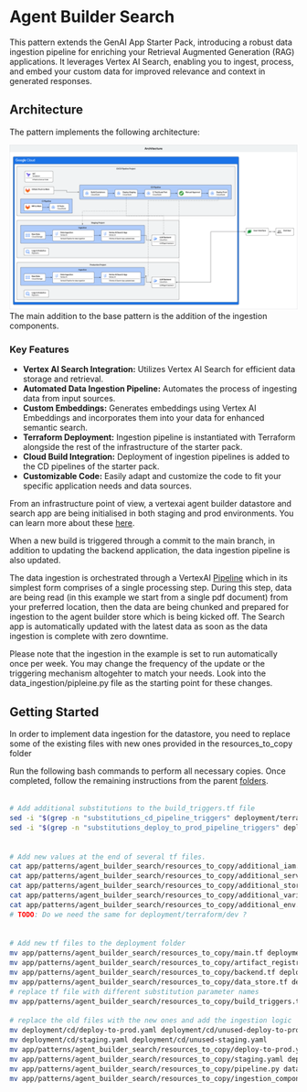 
# Agent Builder Search
This pattern extends the GenAI App Starter Pack, introducing a robust data ingestion pipeline for enriching your Retrieval Augmented Generation (RAG) applications. It leverages Vertex AI Search, enabling you to ingest, process, and embed your custom data for improved relevance and context in generated responses.

## Architecture
The pattern implements the following architecture:

![architecture diagram](imgs/architecture.png)
The main addition to the base pattern is the addition of the ingestion components. 

### Key Features

* **Vertex AI Search Integration:**  Utilizes Vertex AI Search for efficient data storage and retrieval.
* **Automated Data Ingestion Pipeline:** Automates the process of ingesting data from input sources.
* **Custom Embeddings:** Generates embeddings using Vertex AI Embeddings and incorporates them into your data for enhanced semantic search.
* **Terraform Deployment:** Ingestion pipeline is instantiated with Terraform alongside the rest of the infrastructure of the starter pack.
* **Cloud Build Integration:**  Deployment of ingestion pipelines is added to the CD pipelines of the starter pack.
* **Customizable Code:** Easily adapt and customize the code to fit your specific application needs and data sources.


From an infrastructure point of view, a vertexai agent builder datastore and search app are being initialised in both staging and prod environments. You can learn more about these [here](https://cloud.google.com/generative-ai-app-builder/docs/enterprise-search-introduction).

When a new build is triggered through a commit to the main branch, in addition to updating the backend application, the data ingestion pipeline is also updated. 

The data ingestion is orchestrated through a VertexAI [Pipeline](https://cloud.google.com/vertex-ai/docs/pipelines/introduction) which in its simplest form comprises of a single processing step. During this step, data are being read (in this example we start from a single pdf document) from your preferred location, then the data are being chunked and prepared for ingestion to the agent builder store which is being kicked off. The Search app is automatically updated with the latest data as soon as the data ingestion is complete with zero downtime. 

Please note that the ingestion in the example is set to run automatically once per week. You may change the frequency of the update or  the triggering mechanism altogehter to match your needs. Look into the data_ingestion/pipleine.py file as the starting point for these changes. 


## Getting Started

In order to implement data ingestion for the datastore, you need to replace some of the 
existing files with new ones provided in the resources_to_copy folder

Run the following bash commands to perform all necessary copies. Once completed, follow the remaining instructions from the parent [folders](https://github.com/GoogleCloudPlatform/generative-ai/blob/main/gemini/sample-apps/e2e-gen-ai-app-starter-pack/deployment/README.md). 

```bash

# Add additional substitutions to the build_triggers.tf file
sed -i "$(grep -n "substitutions_cd_pipeline_triggers" deployment/terraform/build_triggers.tf | cut -d: -f1)r app/patterns/agent_builder_search/resources_to_copy/substitutions_cd_pipeline_triggers.tf" deployment/terraform/build_triggers.tf
sed -i "$(grep -n "substitutions_deploy_to_prod_pipeline_triggers" deployment/terraform/build_triggers.tf | cut -d: -f1)r app/patterns/agent_builder_search/resources_to_copy/substitutions_deploy_to_prod_pipeline_triggers.tf" deployment/terraform/build_triggers.tf


# Add new values at the end of several tf files.
cat app/patterns/agent_builder_search/resources_to_copy/additional_iam.tf >> deployment/terraform/iam.tf
cat app/patterns/agent_builder_search/resources_to_copy/additional_service_accounts.tf >> deployment/terraform/service_accounts.tf
cat app/patterns/agent_builder_search/resources_to_copy/additional_storage.tf >> deployment/terraform/storage.tf
cat app/patterns/agent_builder_search/resources_to_copy/additional_variables.tf >> deployment/terraform/variables.tf
cat app/patterns/agent_builder_search/resources_to_copy/additional_env.tfvars >> deployment/terraform/vars/env.tfvars
# TODO: Do we need the same for deployment/terraform/dev ?


# Add new tf files to the deployment folder
mv app/patterns/agent_builder_search/resources_to_copy/main.tf deployment/terraform/main.tf
mv app/patterns/agent_builder_search/resources_to_copy/artifact_registry.tf deployment/terraform/artifact_registry.tf
mv app/patterns/agent_builder_search/resources_to_copy/backend.tf deployment/terraform/backend.tf
mv app/patterns/agent_builder_search/resources_to_copy/data_store.tf deployment/terraform/data_store.tf
# replace tf file with different substitution parameter names
mv app/patterns/agent_builder_search/resources_to_copy/build_triggers.tf deployment/terraform/build_triggers.tf

# replace the old files with the new ones and add the ingestion logic
mv deployment/cd/deploy-to-prod.yaml deployment/cd/unused-deploy-to-prod.yaml
mv deployment/cd/staging.yaml deployment/cd/unused-staging.yaml
mv app/patterns/agent_builder_search/resources_to_copy/deploy-to-prod.yaml deployment/cd/deploy-to-prod.yaml
mv app/patterns/agent_builder_search/resources_to_copy/staging.yaml deployment/cd/staging.yaml
mv app/patterns/agent_builder_search/resources_to_copy/pipeline.py data_ingestion/pipeline.py
mv app/patterns/agent_builder_search/resources_to_copy/ingestion_component.py data_ingestion/ingestion_component.py
```
